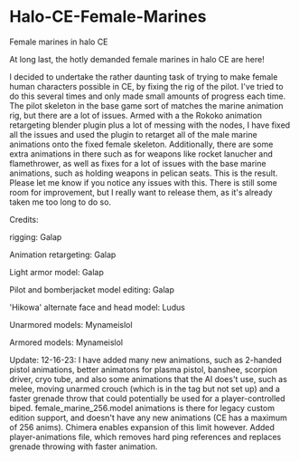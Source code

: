 # Halo-CE-Female-Marines
Female marines in halo CE

At long last, the hotly demanded female marines in halo CE are here!

I decided to undertake the rather daunting task of trying to make female human characters possible in CE, by fixing the rig of the pilot. I've tried to do this several times and only made small amounts of progress each time. The pilot skeleton in the base game sort of matches the marine animation rig, but there are a lot of issues. Armed with a the Rokoko animation retargeting blender plugin plus a lot of messing with the nodes, I have fixed all the issues and used the plugin to retarget all of the male marine animations onto the fixed female skeleton. Additionally, there are some extra animations in there such as for weapons like rocket lanucher and flamethrower, as well as fixes for a lot of issues with the base marine animations, such as holding weapons in pelican seats. This is the result. Please let me know if you notice any issues with this. There is still some room for improvement, but I really want to release them, as it's already taken me too long to do so.

Credits:

rigging: Galap

Animation retargeting: Galap

Light armor model: Galap

Pilot and bomberjacket model editing: Galap

'Hikowa' alternate face and head model: Ludus

Unarmored models: Mynameislol

Armored models: Mynameislol



Update: 12-16-23:
I have added many new animations, such as 2-handed pistol animations, better animatons for plasma pistol, banshee, scorpion driver, cryo tube, and also some animations that the AI does't use, such as melee, moving unarmed crouch (which is in the tag but not set up) and a faster grenade throw that could potentially be used for a player-controlled biped. female_marine_256.model animations is there for legacy custom edition support, and doesn't have any new animations (CE has a maximum of 256 anims). Chimera enables expansion of this limit however. Added player-animations file, which removes hard ping references and replaces grenade throwing with faster animation.
